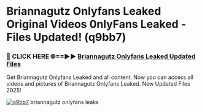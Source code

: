 # Briannagutz Onlyfans Leaked Original Videos 0nlyFans Leaked - Files Updated! (q9bb7)

<h3>🔴 CLICK HERE 🌐==►► <a href="https://tinyurl.com/2jnfzry5" rel="nofollow">Briannagutz Onlyfans Leaked Updated Files</a></h3>

Get Briannagutz Onlyfans Leaked and all content. Now you can access all videos and pictures of Briannagutz Onlyfans Leaked. New Updated Files 2025!

[![q9bb7](https://i.imgur.com/GyGTBgg.gif)](https://tinyurl.com/2jnfzry5)
briannagutz onlyfans leaks